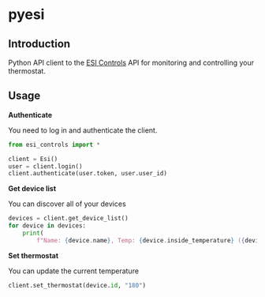 # pyesi

## Introduction

Python API client to the [ESI Controls] API for monitoring and controlling your thermostat.

## Usage

**Authenticate**

You need to log in and authenticate the client.

```python
from esi_controls import *

client = Esi()
user = client.login()
client.authenticate(user.token, user.user_id)
```

**Get device list**

You can discover all of your devices

```python
devices = client.get_device_list()
for device in devices:
    print(
        f"Name: {device.name}, Temp: {device.inside_temperature} ({device.current_temperature})")
```

**Set thermostat**

You can update the current temperature

```python
client.set_thermostat(device.id, "180")
```

[ESI Controls]: https://www.esicontrols.co.uk/

